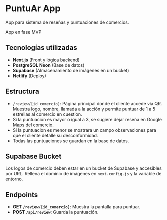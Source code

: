 # PuntuAr App

App para sistema de reseñas y puntuaciones de comercios.

App en fase MVP

## Tecnologías utilizadas
- **Next.js** (Front y lógica backend)
- **PostgreSQL Neon** (Base de datos)
- **Supabase** (Almacenamiento de imágenes en un bucket)
- **Netlify** (Deploy)

## Estructura

- `/review/[id_comercio]`: Página principal donde el cliente accede vía QR. Muestra logo, nombre, llamada a la acción y permite puntuar de 1 a 5 estrellas al comercio en cuestion.
- Si la puntuación es mayor o igual a 3, se sugiere dejar reseña en Google Maps del comercio.
- Si la puntuacion es menor se mostrara un campo observaciones para que el cliente detalle su desconformidad.
- Todas las puntuaciones se guardan en la base de datos.

## Supabase Bucket

Los logos de comercio deben estar en un bucket de Supabase y accesibles por URL. Rellena el dominio de imágenes en `next.config.js` y la variable de entorno.

## Endpoints

- **GET `/review/[id_comercio]`**: Muestra la pantalla para puntuar.
- **POST `/api/review`**: Guarda la puntuación.

